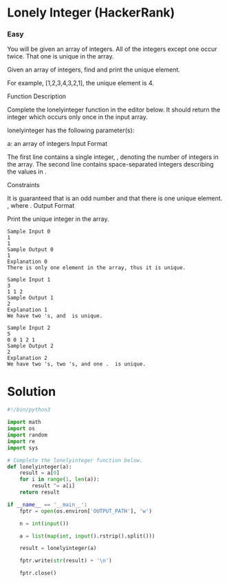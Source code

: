 Lonely Integer (HackerRank)
===============================
### Easy
You will be given an array of integers. All of the integers except one occur twice. That one is unique in the array.

Given an array of integers, find and print the unique element.

For example, [1,2,3,4,3,2,1], the unique element is 4.

Function Description

Complete the lonelyinteger function in the editor below. It should return the integer which occurs only once in the input array.

lonelyinteger has the following parameter(s):

a: an array of integers
Input Format

The first line contains a single integer, , denoting the number of integers in the array.
The second line contains  space-separated integers describing the values in .

Constraints

It is guaranteed that  is an odd number and that there is one unique element.
, where .
Output Format

Print the unique integer in the array.

```
Sample Input 0
1
1
Sample Output 0
1
Explanation 0
There is only one element in the array, thus it is unique.
```
```
Sample Input 1
3
1 1 2
Sample Output 1
2
Explanation 1
We have two 's, and  is unique.
```
```
Sample Input 2
5
0 0 1 2 1
Sample Output 2
2
Explanation 2
We have two 's, two 's, and one .  is unique.
```
Solution
========

```python
#!/bin/python3

import math
import os
import random
import re
import sys

# Complete the lonelyinteger function below.
def lonelyinteger(a):
    result = a[0]
    for i in range(1, len(a)):
        result ^= a[i]
    return result

if __name__ == '__main__':
    fptr = open(os.environ['OUTPUT_PATH'], 'w')

    n = int(input())

    a = list(map(int, input().rstrip().split()))

    result = lonelyinteger(a)

    fptr.write(str(result) + '\n')

    fptr.close()


```
